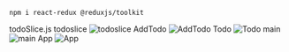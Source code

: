 ```
npm i react-redux @reduxjs/toolkit
```

todoSlice.js
todoslice
![todoslice](/home/modasiya/Pictures/Camera/todoslice.png)
AddTodo
![AddTodo](/home/modasiya/Pictures/Camera/AddTodo.png)
Todo
![Todo](/home/modasiya/Pictures/Camera/Todo.png)
main
![main](/home/modasiya/Pictures/Camera/main.png)
App
![App](/home/modasiya/Pictures/Camera/App.png)
